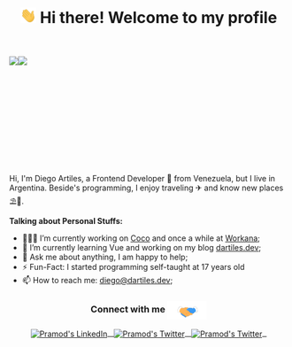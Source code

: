 <h1 align="center"><img src="https://github.com/dartilesm/dartilesm/blob/master/assets/Hi.gif" width="29px"> Hi there! Welcome to my profile</h1>

<br />
<br />

<div align="center" style="display: flex; flex-direction: row;">
 <img height="150" src="https://github-readme-stats.vercel.app/api?username=dartilesm&show_icons=true&theme=radical" />
 <img height="150" src="https://github-readme-stats.vercel.app/api/top-langs/?username=dartilesm&theme=radical&layout=compact" />
</div>

<br><br>

Hi, I'm Diego Artiles, a Frontend Developer 🚀 from Venezuela, but I live in Argentina.
Beside's programming, I enjoy traveling ✈ and know new places ⛱🌄.

**Talking about Personal Stuffs:**

- 👨🏽‍💻 I’m currently working on [Coco](https://www.cocomercado.com/) and once a while at [Workana](https://www.workana.com/);
- 🌱 I’m currently learning Vue and working on my blog [dartiles.dev](https://dartiles.dev/);
- 💬 Ask me about anything, I am happy to help;
- ⚡️ Fun-Fact: I started programming self-taught at 17 years old
- 📫 How to reach me: diego@dartiles.dev;


<div align="center">
  <h3 align="center">Connect with me <img align="center" src="https://github.com/dartilesm/dartilesm/blob/master/assets/Handshake.gif" height="33px" /></h3> 
</div>
<p align="center">
 <a href="https://www.linkedin.com/in/dartiles/" target="_blank">
  <img align="center" alt="Pramod's LinkedIn" width="30px" src="https://www.vectorlogo.zone/logos/linkedin/linkedin-icon.svg" /> &nbsp;
 </a>
  <a href="https://twitter.com/dartilesm" target="_blank">
  <img align="center" alt="Pramod's Twitter" width="30px" src="https://www.vectorlogo.zone/logos/twitter/twitter-official.svg" /> &nbsp;
 </a>
 <a href="https://dartiles.me" target="_blank">
  <img align="center" alt="Pramod's Twitter" width="30px" src="https://dartiles.dev/logo.png" /> &nbsp;
 </a>
  <br/>
  <br/>
</p>
